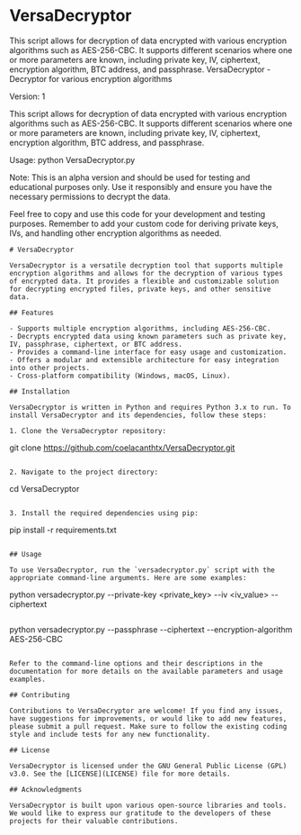 # VersaDecryptor
This script allows for decryption of data encrypted with various encryption algorithms such as AES-256-CBC. It supports different scenarios where one or more parameters are known, including private key, IV, ciphertext, encryption algorithm, BTC address, and passphrase.
VersaDecryptor - Decryptor for various encryption algorithms

Version: 1

This script allows for decryption of data encrypted with various encryption algorithms such as AES-256-CBC.
It supports different scenarios where one or more parameters are known, including private key, IV, ciphertext,
encryption algorithm, BTC address, and passphrase.

Usage:
    python VersaDecryptor.py

Note: This is an alpha version and should be used for testing and educational purposes only. Use it responsibly
and ensure you have the necessary permissions to decrypt the data.

Feel free to copy and use this code for your development and testing purposes. Remember to add your custom code for deriving private keys, IVs, and handling other encryption algorithms as needed.
```
# VersaDecryptor

VersaDecryptor is a versatile decryption tool that supports multiple encryption algorithms and allows for the decryption of various types of encrypted data. It provides a flexible and customizable solution for decrypting encrypted files, private keys, and other sensitive data.

## Features

- Supports multiple encryption algorithms, including AES-256-CBC.
- Decrypts encrypted data using known parameters such as private key, IV, passphrase, ciphertext, or BTC address.
- Provides a command-line interface for easy usage and customization.
- Offers a modular and extensible architecture for easy integration into other projects.
- Cross-platform compatibility (Windows, macOS, Linux).

## Installation

VersaDecryptor is written in Python and requires Python 3.x to run. To install VersaDecryptor and its dependencies, follow these steps:

1. Clone the VersaDecryptor repository:

   ```
   git clone https://github.com/coelacanthtx/VersaDecryptor.git
   ```

2. Navigate to the project directory:

   ```
   cd VersaDecryptor
   ```

3. Install the required dependencies using pip:

   ```
   pip install -r requirements.txt
   ```

## Usage

To use VersaDecryptor, run the `versadecryptor.py` script with the appropriate command-line arguments. Here are some examples:

```
python versadecryptor.py --private-key <private_key> --iv <iv_value> --ciphertext <ciphertext>
```

```
python versadecryptor.py --passphrase <passphrase> --ciphertext <ciphertext> --encryption-algorithm AES-256-CBC
```

Refer to the command-line options and their descriptions in the documentation for more details on the available parameters and usage examples.

## Contributing

Contributions to VersaDecryptor are welcome! If you find any issues, have suggestions for improvements, or would like to add new features, please submit a pull request. Make sure to follow the existing coding style and include tests for any new functionality.

## License

VersaDecryptor is licensed under the GNU General Public License (GPL) v3.0. See the [LICENSE](LICENSE) file for more details.

## Acknowledgments

VersaDecryptor is built upon various open-source libraries and tools. We would like to express our gratitude to the developers of these projects for their valuable contributions.

```
